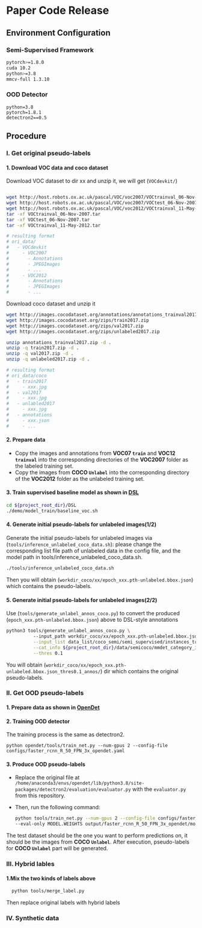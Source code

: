 # Paper Code Release

## Environment Configuration

### Semi-Supervised Framework

```bash
pytorch>=1.8.0
cuda 10.2
python>=3.8
mmcv-full 1.3.10
```

### OOD Detector

```
python=3.8
pytorch=1.8.1
detectron2==0.5
```

## Procedure

### I. Get original pseudo-labels

#### 1. Download VOC data and coco dataset
Download VOC dataset to dir xx and unzip it, we will get (`VOCdevkit/`)
```bash

wget http://host.robots.ox.ac.uk/pascal/VOC/voc2007/VOCtrainval_06-Nov-2007.tar
wget http://host.robots.ox.ac.uk/pascal/VOC/voc2007/VOCtest_06-Nov-2007.tar
wget http://host.robots.ox.ac.uk/pascal/VOC/voc2012/VOCtrainval_11-May-2012.tar
tar -xf VOCtrainval_06-Nov-2007.tar
tar -xf VOCtest_06-Nov-2007.tar
tar -xf VOCtrainval_11-May-2012.tar

# resulting format
# ori_data/
#   - VOCdevkit
#     - VOC2007
#       - Annotations
#       - JPEGImages
#       - ...
#     - VOC2012
#       - Annotations
#       - JPEGImages
#       - ...
```
Download coco dataset and unzip it

```bash
wget http://images.cocodataset.org/annotations/annotations_trainval2017.zip
wget http://images.cocodataset.org/zips/train2017.zip
wget http://images.cocodataset.org/zips/val2017.zip
wget http://images.cocodataset.org/zips/unlabeled2017.zip

unzip annotations_trainval2017.zip -d .
unzip -q train2017.zip -d .
unzip -q val2017.zip -d .
unzip -q unlabeled2017.zip -d .

# resulting format
# ori_data/coco
#   - train2017
#     - xxx.jpg
#   - val2017
#     - xxx.jpg
#   - unlabled2017
#     - xxx.jpg
#   - annotations
#     - xxx.json
#     - ...
```

#### 2. Prepare data

- Copy the images and annotations from **VOC07 `train`** and **VOC12 `trainval`** into the corresponding directories of the **VOC2007** folder as the labeled training set.  
- Copy the images from **COCO `Unlabel`** into the corresponding directory of the **VOC2012** folder as the unlabeled training set.


#### 3. Train supervised baseline model as shown in [DSL](https://github.com/chenbinghui1/dsl)
```bash
cd ${project_root_dir}/DSL
./demo/model_train/baseline_voc.sh
```
#### 4. Generate initial pseudo-labels for unlabeled images(1/2)
Generate the initial pseudo-labels for unlabeled images via (`tools/inference_unlabeled_coco_data.sh`): please change the corresponding list file path of unlabeled data in the config file, and the model path in tools/inference_unlabeled_coco_data.sh.
```bash
./tools/inference_unlabeled_coco_data.sh
```

Then you will obtain (`workdir_coco/xx/epoch_xxx.pth-unlabeled.bbox.json`) which contains the pseudo-labels.

#### 5. Generate initial pseudo-labels for unlabeled images(2/2)
Use (`tools/generate_unlabel_annos_coco.py`) to convert the produced (`epoch_xxx.pth-unlabeled.bbox.json`) above to DSL-style annotations
```bash
python3 tools/generate_unlabel_annos_coco.py \ 
          --input_path workdir_coco/xx/epoch_xxx.pth-unlabeled.bbox.json \
          --input_list data_list/coco_semi/semi_supervised/instances_train2017.${seed}@${percent}-unlabeled.json \
          --cat_info ${project_root_dir}/data/semicoco/mmdet_category_info.json \
          --thres 0.1
```

You will obtain (`workdir_coco/xx/epoch_xxx.pth-unlabeled.bbox.json_thres0.1_annos/`) dir which contains the original pseudo-labels.

### II. Get OOD pseudo-labels

#### 1. Prepare data as shown in [OpenDet](https://github.com/csuhan/opendet2)

#### 2. Training OOD detector

The training process is the same as detectron2.
```
python opendet/tools/train_net.py --num-gpus 2 --config-file configs/faster_rcnn_R_50_FPN_3x_opendet.yaml
```

#### 3. Produce OOD pseudo-labels

- Replace the original file at `/home/anaconda3/envs/opendet/lib/python3.8/site-packages/detectron2/evaluation/evaluator.py` with the `evaluator.py` from this repository.

- Then, run the following command:

  ```bash
  python tools/train_net.py --num-gpus 2 --config-file configs/faster_rcnn_R_50_FPN_3x_opendet.yaml \
  --eval-only MODEL.WEIGHTS output/faster_rcnn_R_50_FPN_3x_opendet/model_final.pth
   ```
The test dataset should be the one you want to perform predictions on, it should be the images from **COCO `Unlabel`**. After execution, pseudo-labels for **COCO `Unlabel`** part will be generated.

### III. Hybrid lables

#### 1.Mix the two kinds of labels above

```bash
  python tools/merge_label.py
```

Then replace original labels with hybrid labels

### IV. Synthetic data


